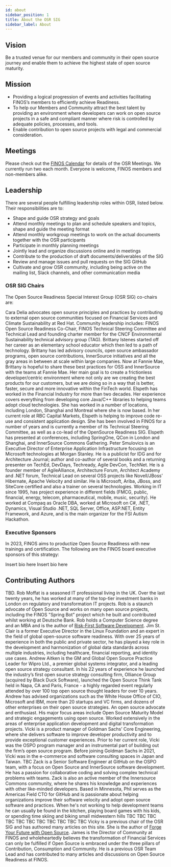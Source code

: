 ```yaml
---
id: about
sidebar_position: 1
title: About the OSR SIG
sidebar_label: About
---
```


## Vision

Be a trusted venue for our members and community in their open source journey and enable them to achieve the highest state of open source maturity.

## Mission

- Providing a logical progression of events and activities facilitating FINOS’s members to efficiently achieve Readiness.
- To help our Members and Community attract the best talent by providing an environment where developers can work on open source projects in a safe and compliant manner where risk is controlled by adequate policies, processes, and tools.
- Enable contribution to open source projects with legal and commercial consideration.

## Meetings

Please check out the [FINOS Calendar](https://calendar.google.com/calendar/embed?src=finos.org_fac8mo1rfc6ehscg0d80fi8jig%40group.calendar.google.com&ctz=America%2FNew_York) for details of the OSR Meetings.  We currently run two each month.  Everyone is welcome, FINOS members and non-members alike.

## Leadership

There are several people fulfilling leadership roles within OSR, listed below.  Their responsibilities are to:

- Shape and guide OSR strategy and goals
- Attend monthly meetings to plan and schedule speakers and topics, shape and guide the meeting format
- Attend monthly workgroup meetings to work on the actual documents together with the OSR participants
- Participate in monthly planning meetings
- Jointly lead and organize discussions online and in meetings
- Contribute to the production of draft documents/deliverables of the SIG
- Review and manage issues and pull requests on the SIG GitHub
- Cultivate and grow OSR community, including being active on the mailing list, Slack channels, and other communication media

### OSR SIG Chairs

The Open Source Readiness Special Interest Group (OSR SIG) co-chairs are:

<Bio name="Cara Delia" organisation="Red Hat" image="/img/people/cara-delia.jpeg">
Cara Delia advocates open source principles and practices by contributing to external open source communities focused on Financial Services and Climate Sustainability at Red Hat. Community leadership includes: FINOS Open Source Readiness Co-Chair, FINOS Technical Steering Committee and Technical Lead and founding charter member for the CNCF Environmental Sustainability technical advisory group (TAG).
</Bio>

<Bio name="Brittany Istenes" organisation="Fannie Mae" image="/img/people/brittany-istenes.jpeg">
Brittany Istenes started off her career as an elementary school educator which then led to a path of technology. Brittany has led advisory councils, open source ambassador programs, open source contributions, InnerSource initiatives and all the gray areas in between at scale within large companies. Now at Fannie Mae, Brittany is hopeful to share these best practices for OSS and InnerSource with the teams at Fannie Mae. Her main goal is to create a frictionless developer/centric environment where not only are we creating the best products for our customers, but we are doing so in a way that is better, faster, secure and more innovative within the FinTech world.
</Bio>

<Bio name="Elspeth Minty" organisation="RBC" image="/img/people/elspeth-minty.jpeg">
Elspeth has worked in the Financial Industry for more than two decades. Her experience covers everything from developing core Java/C++ libraries to helping teams adopt cloud technologies. She has worked in a number of locations, including London, Shanghai and Montreal where she is now based. In her current role at RBC Capital Markets, Elspeth is helping to improve code re-use and consistent application design. She has been involved in FINOS for a number of years and is currently a member of its Technical Steering Committee, as well as a co-lead of the OpenSource Readiness SIG.  Elspeth has presented at conferences, including SpringOne, QCon in London and Shanghai, and InnerSource Commons Gathering.
</Bio>

<Bio name="Peter Smulovics" organisation="Morgan Stanley" image="/img/people/peter-smulovics.jpeg">
Peter Smulovics is an Executive Director of Enterprise Application Infrastructure focusing on Microsoft technologies at Morgan Stanley. He is a publicist for IDG and for Architecture Journal; author and co-author of several books and a returning presenter on TechEd, DevDays, Techready, Agile DevCon, TechNet. He is a founder member of AgileAlliance, Architecture Forum, Architect Academy and .NET forum, Technical Lead on several OSS projects like Novell/JBoss’ Hibernate, Apache Velocity and similar. He is Microsoft, Ariba, JBoss, and SiteCore certified and also a trainer on several technologies. Working in IT since 1995, has project experience in different fields (FMCG, public, financial, energy, telecom, pharmaceutical, mobile, music, security). He worked at Compaq as Oracle DBA, worked at Microsoft on C#, .NET, Dynamics, Visual Studio .NET, SQL Server, Office, ASP.NET, Entity Framework, and Azure, and is the main organizer for the FSI Autism Hackathon.
</Bio>

### Executive Sponsors

In 2023, FINOS aims to productize Open Source Readiness with new trainings and certification.  The following are the FINOS board executive sponsors of this strategy:

<Bio name="Rhyddian Olds" organisation="Citi" image="/img/people/Rhyddian-Photo-Circle.webp">
Insert bio here
</Bio>

<Bio name="Chris Stevenson" organisation="UBS" image="/img/people/chris-stevenson.jpeg">
Insert bio here
</Bio>

## Contributing Authors

<Bio name="Amol Meshram" image="/img/people/no-headshot.png" organisation="LSEG">
TBD.
</Bio>

<Bio name="Rob Moffat" image="/img/people/rob-moffat.jpeg" organisation="FINOS">
Rob Moffat is a seasoned IT professional living in the UK. Over the last twenty years, he has worked at many of the top-tier investment banks in London on regulatory and transformation IT projects. Rob is a staunch advocate of Open Source and works on many open source projects, including the FINOS "Spring Bot" project which he built and contributed whilst working at Deutsche Bank.  Rob holds a Computer Science degree and an MBA and is the author of <a href="https://www.amazon.co.uk/Risk-First-Software-Development-1-Menagerie/dp/1717491855">Risk-First Software Development</a>.
</Bio>

<Bio name="Jim StClair" image="/img/people/jim-stclair.jpeg" organisation="FINOS">
Jim St. Clair is a former Executive Director in the Linux Foundation and an expert in the field of global open-source software readiness. With over 25 years of experience in both the public and private sector, he has played a key role in the development and harmonization of global data standards across multiple industries, including healthcare, financial reporting, and identity use cases.
</Bio>

<Bio name="Andrew Aitken" organisation="Wipro" image="/img/people/Andrew-Aitken-Wipro.webp">
Andrew Aitken is the GM and Global Open Source Practice Leader for Wipro Ltd., a premier global systems integrator, and a leading open source strategy consultant. In his 22 years of experience he launched the industry’s first open source strategy consulting firm, Olliance Group (acquired by Black Duck Software), launched the Open Source Think Tank held in Napa, CA and Paris, France - a highly regarded event regularly attended by over 100 top open source thought leaders for over 10 years. Andrew has advised organizations such as the White House Office of CIO, Microsoft and IBM, more than 20 startups and VC firms, and dozens of other enterprises on their open source strategies.
</Bio>

<Bio name="Padmalav Sahoo" organisation="Wipro" image="/img/people/padmalav.jpg">
An open source advocate and enthusiast. His major focus areas include Open Source Maturity Model and strategic engagements using open source. Worked extensively in the areas of enterprise application development and digital transformation projects.
</Bio>

<Bio name="Vicki Chung" organisation="Goldman Sachs" image="/img/people/vicki.jpeg">
Vicki is a product manager of Goldman Sachs’ Core Engineering, where she delivers software to improve developer productivity and to provide exceptional customer experiences. Prior to her current role, Vicki was the OSPO program manager and an instrumental part of building out the firm’s open source program. Before joining Goldman Sachs in 2021, Vicki was in the e-commerce and software consulting spaces in Japan and Taiwan.
</Bio>

<Bio name="Kay Xiong Pachay" organisation="Goldman Sachs" image="/img/people/no-headshot.png">
TBC  
</Bio>

<Bio name="Zack Koppert" organisation="Github" image="/img/people/no-headshot.png">
Zack is a Senior Software Engineer at GitHub on the OSPO team, with a focus on Open Source and InnerSource software development. He has a passion for collaborative coding and solving complex technical problems with teams. Zack is also an active member of the Innersource Commons community, where he shares his knowledge and experiences with other like-minded developers.
</Bio>

<Bio name="Phil Holleran" organisation="Github" image="/img/people/philip-holleran.webp">
Based in Minnesota, Phil serves as the Americas Field CTO for GitHub and is passionate about helping organizations improve their software velocity and adopt open source software and practices.
When he's not working to help development teams he can usually be found in the kitchen, playing board games with his kids, or spending time skiing and biking small midwestern hills
</Bio>

<Bio name="Sally Ellard" organisation="Deutsche Bank" image="/img/people/no-headshot.png">
TBC  
</Bio>

<Bio name="Mark Hoare" organisation="Deutsche Bank" image="/img/people/no-headshot.png">
TBC  
</Bio>

<Bio name="Pooi Cheong" organisation="Lloyds Bank" image="/img/people/no-headshot.png">
TBC  
</Bio>

<Bio name="Aronya Roy" organisation="Lloyds Bank" image="/img/people/no-headshot.png">
TBC  
</Bio>

<Bio name="William Rothwell" organisation="UBS" image="/img/people/no-headshot.png">
TBC  
</Bio>

<Bio name="Gil Yehuda" organisation="U.S. Bank" image="/img/people/no-headshot.png">
TBC  
</Bio>

<Bio name="Rob Underwood" organisation="tbd" image="/img/people/no-headshot.png">
TBC  
</Bio>

<Bio name="Thomas Steenbergen" organisation="EPAM" image="/img/people/no-headshot.png">
TBC  
</Bio>

<Bio name="Andy Smith" organisation="DFS" image="/img/people/no-headshot.png">
TBC  
</Bio>

<Bio name="Vincent Edwards" organisation="DFS" image="/img/people/no-headshot.png">
TBC  
</Bio>

<Bio name="Chamindra de Silva" organisation="Citi" image="/img/people/chamindra-de-silva.jpeg">
TBC  
</Bio>

<Bio name="Vicky Brasseur" image="/img/people/vicky-brasseur.jpeg" organisation="Wipro">
Vicky is a previous chair of the OSR SIG and has authored many articles on this site.   She is the author of <a href="https://fossforge.com">Forge Your Future with Open Source</a>.
</Bio>

<Bio name="James McLeod" image="/img/people/james-mcleod.jpeg" organisation="FINOS">
James is the Director of Community at FINOS and wholeheartedly believes the transformation of Financial Services can only be fulfilled if Open Source is embraced under the three pillars of Contribution, Consumption and Community.  He is a previous OSR Team Lead and has contributed to many articles and discussions on Open Source Readiness at FINOS.
</Bio>
